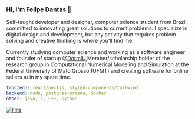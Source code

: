 ### Hi, I'm Felipe Dantas 👋

Self-taught developer and designer, computer science student from Brazil, committed to innovating great solutions to current problems. I specialize in digital design and development, but any activity that requires problem solving and creative thinking is where you'll find me.

Currently studying computer science and working as a software engineer and founder of startup @<a href="">DormIU</a>,Member/scholarship holder of the research group in Computational Numerical Modeling and Simulation at the Federal University of Mato Grosso (UFMT) and creating software for online sellers at <a href="Mirage Experience" ></a> in my spare time.

```yaml
frontend: react/nextjs, styled-components/tailwind
backend: node, postgres+prisma, docker
other: java, C, C++, python
```

[![Hits](https://hits-app.vercel.app/hits?url=https://github.com/fdantasr&bgLeft=444444&bgRight=575fff&label=visits)](https://hits-app.vercel.app/)
